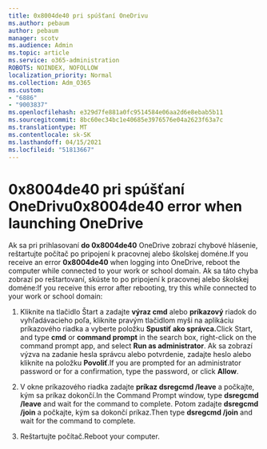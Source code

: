 ```yaml
---
title: 0x8004de40 pri spúšťaní OneDrivu
ms.author: pebaum
author: pebaum
manager: scotv
ms.audience: Admin
ms.topic: article
ms.service: o365-administration
ROBOTS: NOINDEX, NOFOLLOW
localization_priority: Normal
ms.collection: Adm_O365
ms.custom:
- "6886"
- "9003837"
ms.openlocfilehash: e329d7fe881a0fc9514584e06aa2d6e8ebab5b11
ms.sourcegitcommit: 8bc60ec34bc1e40685e3976576e04a2623f63a7c
ms.translationtype: MT
ms.contentlocale: sk-SK
ms.lasthandoff: 04/15/2021
ms.locfileid: "51813667"
---
```

# <a name="0x8004de40-error-when-launching-onedrive"></a><span data-ttu-id="b554a-102">0x8004de40 pri spúšťaní OneDrivu</span><span class="sxs-lookup"><span data-stu-id="b554a-102">0x8004de40 error when launching OneDrive</span></span>

<span data-ttu-id="b554a-103">Ak sa pri prihlasovaní **do 0x8004de40** OneDrive zobrazí chybové hlásenie, reštartujte počítač po pripojení k pracovnej alebo školskej doméne.</span><span class="sxs-lookup"><span data-stu-id="b554a-103">If you receive an error **0x8004de40** when  logging into OneDrive, reboot the computer while connected to your work or school domain.</span></span> <span data-ttu-id="b554a-104">Ak sa táto chyba zobrazí po reštartovaní, skúste to po pripojení k pracovnej alebo školskej doméne:</span><span class="sxs-lookup"><span data-stu-id="b554a-104">If you receive this error after rebooting, try this while connected to your work or school domain:</span></span>

1. <span data-ttu-id="b554a-105">Kliknite na tlačidlo Štart a zadajte **výraz cmd** alebo **príkazový** riadok do vyhľadávacieho poľa, kliknite pravým tlačidlom myši na aplikáciu príkazového riadka a vyberte položku **Spustiť ako správca.**</span><span class="sxs-lookup"><span data-stu-id="b554a-105">Click Start, and type **cmd** or **command prompt**  in the search  box, right-click on the command prompt app, and select  **Run as administrator**.</span></span> <span data-ttu-id="b554a-106">Ak sa zobrazí výzva na zadanie hesla správcu alebo potvrdenie, zadajte heslo alebo kliknite na položku **Povoliť**.</span><span class="sxs-lookup"><span data-stu-id="b554a-106">If you are prompted for an administrator password or for a confirmation, type the password, or click **Allow**.</span></span>  

2. <span data-ttu-id="b554a-107">V okne príkazového riadka zadajte **príkaz dsregcmd /leave**  a počkajte, kým sa príkaz dokončí.</span><span class="sxs-lookup"><span data-stu-id="b554a-107">In the Command Prompt window, type **dsregcmd /leave**  and wait for the command to complete.</span></span> <span data-ttu-id="b554a-108">Potom zadajte **dsregcmd /join** a počkajte, kým sa dokončí príkaz.</span><span class="sxs-lookup"><span data-stu-id="b554a-108">Then type **dsregcmd /join** and wait for the command to complete.</span></span>
3. <span data-ttu-id="b554a-109">Reštartujte počítač.</span><span class="sxs-lookup"><span data-stu-id="b554a-109">Reboot your computer.</span></span>
